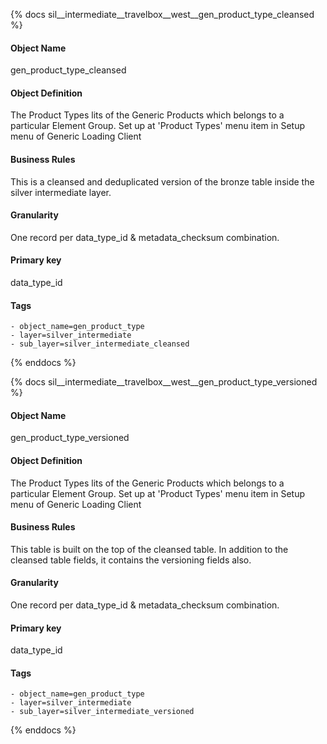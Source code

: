 {% docs sil__intermediate__travelbox__west__gen_product_type_cleansed %}

#### Object Name
gen_product_type_cleansed

#### Object Definition
The Product Types lits of the Generic Products which belongs to a particular Element Group. Set up at &#39;Product Types&#39; menu item in Setup menu of Generic Loading Client

#### Business Rules
This is a cleansed and deduplicated version of the bronze table inside the silver intermediate layer.

#### Granularity
One record per data_type_id & metadata_checksum combination.

#### Primary key
data_type_id

#### Tags
    - object_name=gen_product_type
    - layer=silver_intermediate
    - sub_layer=silver_intermediate_cleansed

{% enddocs %}

{% docs sil__intermediate__travelbox__west__gen_product_type_versioned %}

#### Object Name
gen_product_type_versioned

#### Object Definition
The Product Types lits of the Generic Products which belongs to a particular Element Group. Set up at &#39;Product Types&#39; menu item in Setup menu of Generic Loading Client

#### Business Rules
This table is built on the top of the cleansed table. In addition to the cleansed table fields, it contains the versioning fields also.

#### Granularity
One record per data_type_id & metadata_checksum combination.

#### Primary key
data_type_id

#### Tags
    - object_name=gen_product_type
    - layer=silver_intermediate
    - sub_layer=silver_intermediate_versioned

{% enddocs %}